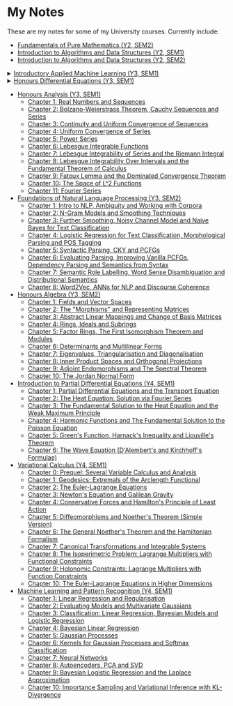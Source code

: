 <h1> My Notes</h1>

These are my notes for some of my University courses. Currently include:

- [Fundamentals of Pure Mathematics (Y2, SEM2)](https://alv31415.github.io/notes/FPM/FPM.pdf)
- [Introduction to Algorithms and Data Structures (Y2, SEM1)](https://alv31415.github.io/notes/IADS/IADS-Sem1.pdf)
- [Introduction to Algorithms and Data Structures (Y2, SEM2)](https://alv31415.github.io/notes/IADS/IADS-Sem2.pdf)

<details markdown = "1">

<summary> <a href = "https://github.com/alv31415/notes/tree/master/IAML"> Introductory Applied Machine Learning (Y3, SEM1) </a> </summary>
<br>

- [Chapter 1: Basic Math and Naive Bayes](https://alv31415.github.io/notes/IAML/W1-2-MathNB.pdf)
- [Chapter 2: Decision Trees](https://alv31415.github.io/notes/IAML/W3-DecisionTrees.pdf)
- [Chapter 3: Linear and Logistic Regression](https://alv31415.github.io/notes/IAML/W4-Regression.pdf)
- [Chapter 4: Optimisation, Regularisation and SVMs](https://alv31415.github.io/notes/IAML/W5-SVMs.pdf)
- [Chapter 5: K Nearest Neighbours](https://alv31415.github.io/notes/IAML/W6-kNNs.pdf)
- [Chapter 6: Gaussian Mixture Models and K Means](https://alv31415.github.io/notes/IAML/W7-GMMs-KMeans.pdf)
- [Chapter 7: PCA and Hierarchical Clustering](https://alv31415.github.io/notes/IAML/W8-PCA-HierClust.pdf)
- [Chapter 8: Introduction to Artificial Neural Networks](https://alv31415.github.io/notes/IAML/W9-ANNs.pdf)
    
</details>

<details markdown = "1">

<summary> <a href = "https://github.com/alv31415/notes/tree/master/HDEQ"> Honours Differential Equations (Y3, SEM1) </a> </summary>
<br>

- [Chapter 1: Solving Linear Systems](https://alv31415.github.io/notes/HDEQ/W1-SolvingSystems.pdf)
- [Chapter 2: Fundamental Matrices](https://alv31415.github.io/notes/HDEQ/W2-FundamentalMatrices.pdf)
- [Chapter 3: Solving Nonhomogeneous Systems](https://alv31415.github.io/notes/HDEQ/W3-NonHomogeneous.pdf)
- [Chapter 4: Phase Portraits and System Stability](https://alv31415.github.io/notes/HDEQ/W4-PhaseStability.pdf)
- [Chapter 5: Lyapunov Functions](https://alv31415.github.io/notes/HDEQ/W5-Lyapunov.pdf)
- [Chapter 6: Introduction to Fourier Series](https://alv31415.github.io/notes/HDEQ/W6-Fourier.pdf)
- [Chapter 7: Solving PDEs](https://alv31415.github.io/notes/HDEQ/W7-PDEs.pdf)
- [Chapter 8: Introduction to Sturm Liouville Theory](https://alv31415.github.io/notes/HDEQ/W8-SLT.pdf)
- [Chapter 9: The Laplace Transform (Incomplete)](https://alv31415.github.io/notes/HDEQ/W9-Laplace.pdf)

</details>
    
- [Honours Analysis (Y3, SEM1)](https://github.com/alv31415/notes/tree/master/Analysis)
    - [Chapter 1: Real Numbers and Sequences](https://alv31415.github.io/notes/Analysis/W1-RealNumbers.pdf)
    - [Chapter 2: Bolzano-Weierstrass Theorem, Cauchy Sequences and Series](https://alv31415.github.io/notes/Analysis/W2-BWnSeries.pdf)
    - [Chapter 3: Continuity and Uniform Convergence of Sequences](https://alv31415.github.io/notes/Analysis/W3-ContUniConv.pdf)
    - [Chapter 4: Uniform Convergence of Series](https://alv31415.github.io/notes/Analysis/W4-UniConvSeries.pdf)
    - [Chapter 5: Power Series](https://alv31415.github.io/notes/Analysis/W5-PowerSeries.pdf)
    - [Chapter 6: Lebesgue Integrable Functions](https://alv31415.github.io/notes/Analysis/W6-Lebesgue.pdf)
    - [Chapter 7: Lebesgue Integrability of Series and the Riemann Integral](https://alv31415.github.io/notes/Analysis/W7-Lebesgue2.pdf)
    - [Chapter 8: Lebesgue Integrability Over Intervals and the Fundamental Theorem of Calculus](https://alv31415.github.io/notes/Analysis/W8-FTC.pdf)
    - [Chapter 9: Fatoux Lemma and the Dominated Convergence Theorem](https://alv31415.github.io/notes/Analysis/W9-FatouxDCT.pdf)
    - [Chapter 10: The Space of L^2 Functions](https://alv31415.github.io/notes/Analysis/W10-L2Space.pdf)
    - [Chapter 11: Fourier Series](https://alv31415.github.io/notes/Analysis/W11-Fourier.pdf) 
- [Foundations of Natural Language Processing (Y3, SEM2)](https://github.com/alv31415/notes/tree/master/FNLP)
    - [Chapter 1: Intro to NLP, Ambiguity and Working with Corpora](https://alv31415.github.io/notes/FNLP/W1-AmbiguityCorpora.pdf)
    - [Chapter 2: N-Gram Models and Smoothing Techniques](https://alv31415.github.io/notes/FNLP/W2-NGramSmooth.pdf)
    - [Chapter 3: Further Smoothing, Noisy Channel Model and Naive Bayes for Text Classification](https://alv31415.github.io/notes/FNLP/W3-ML4NLP.pdf)
    - [Chapter 4: Logistic Regression for Text Classification, Morphological Parsing and POS Tagging](https://alv31415.github.io/notes/FNLP/W4-LRPOSTag.pdf)
    - [Chapter 5: Syntactic Parsing, CKY and PCFGs](https://alv31415.github.io/notes/FNLP/W6-CYKParse.pdf)
    - [Chapter 6: Evaluating Parsing, Improving Vanilla PCFGs, Dependency Parsing and Semantics from Syntax](https://alv31415.github.io/notes/FNLP/W7-DepParse.pdf)
    - [Chapter 7: Semantic Role Labelling, Word Sense Disambiguation and Distributional Semantics](https://alv31415.github.io/notes/FNLP/W8-LexSemSRL.pdf)
    - [Chapter 8: Word2Vec, ANNs for NLP and Discourse Coherence](https://alv31415.github.io/notes/FNLP/W9-ANNs4NLP.pdf)
- [Honours Algebra (Y3, SEM2)](https://github.com/alv31415/notes/tree/master/Algebra)
    - [Chapter 1: Fields and Vector Spaces](https://alv31415.github.io/notes/Algebra/W1-VecSpa.pdf)
    - [Chapter 2: The "Morphisms" and Representing Matrices](https://alv31415.github.io/notes/Algebra/W2-MorphismsMatrices.pdf)
    - [Chapter 3: Abstract Linear Mappings and Change of Basis Matrices](https://alv31415.github.io/notes/Algebra/W3-AbsLinearMaps.pdf)
    - [Chapter 4: Rings, Ideals and Subrings](https://alv31415.github.io/notes/Algebra/W4-Rings.pdf)
    - [Chapter 5: Factor Rings, The First Isomorphism Theorem and Modules](https://alv31415.github.io/notes/Algebra/W5-Modules.pdf)
    - [Chapter 6: Determinants and Multilinear Forms](https://alv31415.github.io/notes/Algebra/W6-Determinants.pdf)
    - [Chapter 7: Eigenvalues, Triangularisation and Diagonalisation](https://alv31415.github.io/notes/Algebra/W7-EigenTriDiag.pdf)
    - [Chapter 8: Inner Product Spaces and Orthogonal Projections](https://alv31415.github.io/notes/Algebra/W8-InnerProds.pdf)
    - [Chapter 9: Adjoint Endomorphisms and The Spectral Theorem](https://alv31415.github.io/notes/Algebra/W9-Adjoints.pdf)
    - [Chapter 10: The Jordan Normal Form](https://alv31415.github.io/notes/Algebra/W10-Jordan.pdf)
- [Introduction to Partial Differential Equations (Y4, SEM1)](https://github.com/alv31415/notes/tree/master/IPDEs)
    - [Chapter 1: Partial Differential Equations and the Transport Equation](https://alv31415.github.io/notes/IPDEs/W1-IntroPDEs.pdf)
    - [Chapter 2: The Heat Equation: Solution via Fourier Series](https://alv31415.github.io/notes/IPDEs/W2n3-HeatEq.pdf)
    - [Chapter 3: The Fundamental Solution to the Heat Equation and the Weak Maximum Principle](https://alv31415.github.io/notes/IPDEs/W4-FundHeatSol.pdf)
    - [Chapter 4: Harmonic Functions and The Fundamental Solution to the Poisson Equation](https://alv31415.github.io/notes/IPDEs/W5n6-LapPoiFundSol.pdf)
    - [Chapter 5: Green's Function, Harnack's Inequality and Liouville's Theorem](https://alv31415.github.io/notes/IPDEs/W7n8-GFsnLiouville.pdf)
    - [Chapter 6: The Wave Equation (D'Alembert's and Kirchhoff's Formulae)](https://alv31415.github.io/notes/IPDEs/W9-WaveEq.pdf)
- [Variational Calculus (Y4, SEM1)](https://github.com/alv31415/notes/tree/master/VARCALC)
    - [Chapter 0: Prequel: Several Variable Calculus and Analysis](https://alv31415.github.io/notes/VARCALC/W0-Prequel.pdf)
    - [Chapter 1: Geodesics: Extremals of the Arclength Functional](https://alv31415.github.io/notes/VARCALC/W1-Geodesic.pdf)
    - [Chapter 2: The Euler-Lagrange Equations](https://alv31415.github.io/notes/VARCALC/W2-EuLag.pdf)
    - [Chapter 3: Newton's Equation and Galilean Gravity](https://alv31415.github.io/notes/VARCALC/W3-Newton.pdf)
    - [Chapter 4: Conservative Forces and Hamilton's Principle of Least Action](https://alv31415.github.io/notes/VARCALC/W4-Conservation.pdf)
    - [Chapter 5: Diffeomorphisms and Noether's Theorem (Simple Version)](https://alv31415.github.io/notes/VARCALC/W5-Noether.pdf)
    - [Chapter 6: The General Noether's Theorem and the Hamiltonian Formalism](https://alv31415.github.io/notes/VARCALC/W6-NoetherHamilton.pdf)
    - [Chapter 7: Canonical Transformations and Integrable Systems](https://alv31415.github.io/notes/VARCALC/W7-CanTrans.pdf)
    - [Chapter 8: The Isoperimetric Problem: Lagrange Multipliers with Functional Constraints](https://alv31415.github.io/notes/VARCALC/W8-LagMult.pdf)
    - [Chapter 9: Holonomic Constraints: Lagrange Multipliers with Function Constraints](https://alv31415.github.io/notes/VARCALC/W9-HoloConstraint.pdf)
    - [Chapter 10: The Euler-Lagrange Equations in Higher Dimensions](https://alv31415.github.io/notes/VARCALC/W10-VariationalPDEs.pdf)
- [Machine Learning and Pattern Recognition (Y4, SEM1)](https://github.com/alv31415/notes/tree/master/MLPR)
    - [Chapter 1: Linear Regression and Regularisation](https://alv31415.github.io/notes/MLPR/W1-LinearRegression.pdf)
    - [Chapter 2: Evaluating Models and Multivariate Gaussians](https://alv31415.github.io/notes/MLPR/W2-EvaluationGaussian.pdf)
    - [Chapter 3: Classification: Linear Regression, Bayesian Models and Logistic Regression](https://alv31415.github.io/notes/MLPR/W3-ClassificationLogRes.pdf)
    - [Chapter 4: Bayesian Linear Regression](https://alv31415.github.io/notes/MLPR/W4-BayesReg.pdf)
    - [Chapter 5: Gaussian Processes](https://alv31415.github.io/notes/MLPR/W5-GPs.pdf)
    - [Chapter 6: Kernels for Gaussian Processes and Softmax Classification](https://alv31415.github.io/notes/MLPR/W6-KernelSoftmax.pdf)
    - [Chapter 7: Neural Networks](https://alv31415.github.io/notes/MLPR/W7-IntroNNs.pdf)
    - [Chapter 8: Autoencoders, PCA and SVD](https://alv31415.github.io/notes/MLPR/W8-Autoencode.pdf)
    - [Chapter 9: Bayesian Logistic Regression and the Laplace Approximation](https://alv31415.github.io/notes/MLPR/W9-BayesianLogRes.pdf)
    - [Chapter 10: Importance Sampling and Variational Inference with KL-Divergence](https://alv31415.github.io/notes/MLPR/W10-VariationalInference.pdf)
